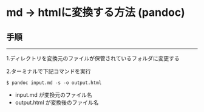 # md → htmlに変換する方法 (pandoc)
    
## 手順
---
1.ディレクトリを変換元のファイルが保管されているフォルダに変更する

2.ターミナルで下記コマンドを実行

    $ pandoc input.md -s -o output.html
    
* input.md が変換元のファイル名
* output.html が変換後のファイル名


